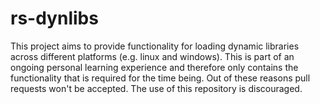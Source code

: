# rs-dynlibs
This project aims to provide functionality for loading dynamic libraries across different platforms (e.g. linux and windows). This is part of an ongoing personal learning experience and therefore only contains the functionality that is required for the time being. Out of these reasons pull requests won't be accepted. The use of this repository is discouraged.
